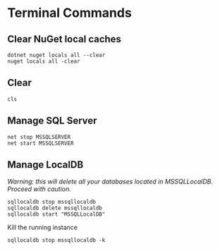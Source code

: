 # Terminal Commands

## Clear NuGet local caches
```
dotnet nuget locals all --clear
nuget locals all -clear
```

## Clear
```
cls
```

## Manage SQL Server
```
net stop MSSQLSERVER
net start MSSQLSERVER
```

## Manage LocalDB
*Warning: this will delete all your databases located in MSSQLLocalDB. Proceed with caution.*

```
sqllocaldb stop mssqllocaldb
sqllocaldb delete mssqllocaldb
sqllocaldb start "MSSQLLocalDB"
```

Kill the running instance
```
sqllocaldb stop mssqllocaldb -k
```

